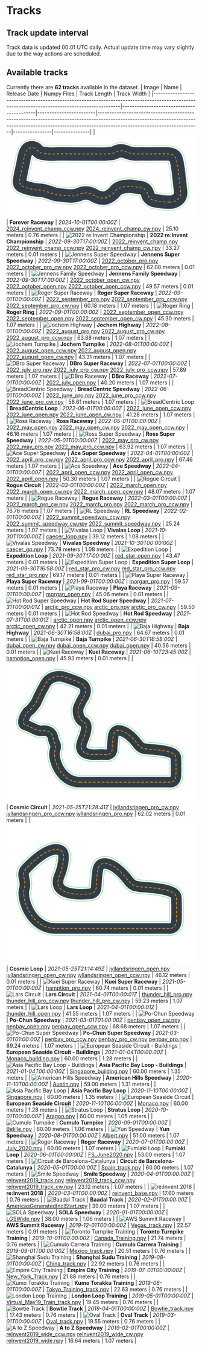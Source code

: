 
# Tracks
## Track update interval
Track data is updated 00:01 UTC daily. Actual update time may vary slightly due to the way actions are scheduled.
## Available tracks
Currently there are **62 tracks** available in the dataset.
| Image                                                                                                                                        | Name                                     | Release Date           | Numpy Files                                                                                                                                                                                          | Track Length   | Track Width   |
|----------------------------------------------------------------------------------------------------------------------------------------------|------------------------------------------|------------------------|------------------------------------------------------------------------------------------------------------------------------------------------------------------------------------------------------|----------------|---------------|
| ![Forever Raceway](./assets/arn:aws:deepracer:us-east-1::track/2024_reinvent_champ/track-resources/2024_reinvent_champ.svg)                  | **Forever Raceway**                      | *2024-10-01T00:00:00Z* | [2024_reinvent_champ_ccw.npy](././npy/2024_reinvent_champ_ccw.npy) [2024_reinvent_champ_cw.npy](././npy/2024_reinvent_champ_cw.npy)                                                                  | 25.10 meters   | 0.76 meters   |
| ![2022 re:Invent Championship](./assets/arn:aws:deepracer:us-east-1::track/2022_reinvent_champ/track-resources/2022_reinvent_champ.svg)      | **2022 re:Invent Championship**          | *2022-09-30T17:00:00Z* | [2022_reinvent_champ.npy](././npy/2022_reinvent_champ.npy) [2022_reinvent_champ_ccw.npy](././npy/2022_reinvent_champ_ccw.npy) [2022_reinvent_champ_cw.npy](././npy/2022_reinvent_champ_cw.npy)       | 33.27 meters   | 0.01 meters   |
| ![Jennens Super Speedway](./assets/arn:aws:deepracer:us-east-1::track/2022_october_pro/track-resources/2022_october_pro.svg)                 | **Jennens Super Speedway**               | *2022-09-30T17:00:00Z* | [2022_october_pro.npy](././npy/2022_october_pro.npy) [2022_october_pro_cw.npy](././npy/2022_october_pro_cw.npy) [2022_october_pro_ccw.npy](././npy/2022_october_pro_ccw.npy)                         | 62.08 meters   | 0.01 meters   |
| ![Jennens Family Speedway](./assets/arn:aws:deepracer:us-east-1::track/2022_october_open/track-resources/2022_october_open.svg)              | **Jennens Family Speedway**              | *2022-09-30T17:00:00Z* | [2022_october_open_cw.npy](././npy/2022_october_open_cw.npy) [2022_october_open.npy](././npy/2022_october_open.npy) [2022_october_open_ccw.npy](././npy/2022_october_open_ccw.npy)                   | 49.57 meters   | 0.01 meters   |
| ![Roger Super Raceway](./assets/arn:aws:deepracer:us-east-1::track/2022_september_pro/track-resources/2022_september_pro.svg)                | **Roger Super Raceway**                  | *2022-09-01T00:00:00Z* | [2022_september_pro.npy](././npy/2022_september_pro.npy) [2022_september_pro_ccw.npy](././npy/2022_september_pro_ccw.npy) [2022_september_pro_cw.npy](././npy/2022_september_pro_cw.npy)             | 60.18 meters   | 1.07 meters   |
| ![Roger Ring](./assets/arn:aws:deepracer:us-east-1::track/2022_september_open/track-resources/2022_september_open.svg)                       | **Roger Ring**                           | *2022-09-01T00:00:00Z* | [2022_september_open_ccw.npy](././npy/2022_september_open_ccw.npy) [2022_september_open.npy](././npy/2022_september_open.npy) [2022_september_open_cw.npy](././npy/2022_september_open_cw.npy)       | 45.30 meters   | 1.07 meters   |
| ![Jochem Highway](./assets/arn:aws:deepracer:us-east-1::track/2022_august_pro/track-resources/2022_august_pro.svg)                           | **Jochem Highway**                       | *2022-08-01T00:00:00Z* | [2022_august_pro.npy](././npy/2022_august_pro.npy) [2022_august_pro_cw.npy](././npy/2022_august_pro_cw.npy) [2022_august_pro_ccw.npy](././npy/2022_august_pro_ccw.npy)                               | 63.88 meters   | 1.07 meters   |
| ![Jochem Turnpike](./assets/arn:aws:deepracer:us-east-1::track/2022_august_open/track-resources/2022_august_open.svg)                        | **Jochem Turnpike**                      | *2022-08-01T00:00:00Z* | [2022_august_open_ccw.npy](././npy/2022_august_open_ccw.npy) [2022_august_open.npy](././npy/2022_august_open.npy) [2022_august_open_cw.npy](././npy/2022_august_open_cw.npy)                         | 43.31 meters   | 1.07 meters   |
| ![DBro Super Raceway](./assets/arn:aws:deepracer:us-east-1::track/2022_july_pro/track-resources/2022_july_pro.svg)                           | **DBro Super Raceway**                   | *2022-07-01T00:00:00Z* | [2022_july_pro.npy](././npy/2022_july_pro.npy) [2022_july_pro_cw.npy](././npy/2022_july_pro_cw.npy) [2022_july_pro_ccw.npy](././npy/2022_july_pro_ccw.npy)                                           | 57.89 meters   | 1.07 meters   |
| ![DBro Raceway](./assets/arn:aws:deepracer:us-east-1::track/2022_july_open/track-resources/2022_july_open.svg)                               | **DBro Raceway**                         | *2022-07-01T00:00:00Z* | [2022_july_open.npy](././npy/2022_july_open.npy)                                                                                                                                                     | 40.20 meters   | 1.07 meters   |
| ![BreadCentric Speedway](./assets/arn:aws:deepracer:us-east-1::track/2022_june_pro/track-resources/2022_june_pro.svg)                        | **BreadCentric Speedway**                | *2022-06-01T00:00:00Z* | [2022_june_pro.npy](././npy/2022_june_pro.npy) [2022_june_pro_ccw.npy](././npy/2022_june_pro_ccw.npy) [2022_june_pro_cw.npy](././npy/2022_june_pro_cw.npy)                                           | 58.61 meters   | 1.07 meters   |
| ![BreadCentric Loop](./assets/arn:aws:deepracer:us-east-1::track/2022_june_open/track-resources/2022_june_open.svg)                          | **BreadCentric Loop**                    | *2022-06-01T00:00:00Z* | [2022_june_open_ccw.npy](././npy/2022_june_open_ccw.npy) [2022_june_open.npy](././npy/2022_june_open.npy) [2022_june_open_cw.npy](././npy/2022_june_open_cw.npy)                                     | 41.28 meters   | 1.07 meters   |
| ![Ross Raceway](./assets/arn:aws:deepracer:us-east-1::track/2022_may_open/track-resources/2022_may_open.svg)                                 | **Ross Raceway**                         | *2022-05-01T00:00:00Z* | [2022_may_open.npy](././npy/2022_may_open.npy) [2022_may_open_cw.npy](././npy/2022_may_open_cw.npy) [2022_may_open_ccw.npy](././npy/2022_may_open_ccw.npy)                                           | 46.16 meters   | 1.07 meters   |
| ![Ross Super Speedway](./assets/arn:aws:deepracer:us-east-1::track/2022_may_pro/track-resources/2022_may_pro.svg)                            | **Ross Super Speedway**                  | *2022-05-01T00:00:00Z* | [2022_may_pro_cw.npy](././npy/2022_may_pro_cw.npy) [2022_may_pro.npy](././npy/2022_may_pro.npy) [2022_may_pro_ccw.npy](././npy/2022_may_pro_ccw.npy)                                                 | 63.92 meters   | 1.07 meters   |
| ![Ace Super Speedway](./assets/arn:aws:deepracer:us-east-1::track/2022_april_pro/track-resources/2022_april_pro.svg)                         | **Ace Super Speedway**                   | *2022-04-01T00:00:00Z* | [2022_april_pro_cw.npy](././npy/2022_april_pro_cw.npy) [2022_april_pro_ccw.npy](././npy/2022_april_pro_ccw.npy) [2022_april_pro.npy](././npy/2022_april_pro.npy)                                     | 67.46 meters   | 1.07 meters   |
| ![Ace Speedway](./assets/arn:aws:deepracer:us-east-1::track/2022_april_open/track-resources/2022_april_open.svg)                             | **Ace Speedway**                         | *2022-04-01T00:00:00Z* | [2022_april_open_ccw.npy](././npy/2022_april_open_ccw.npy) [2022_april_open_cw.npy](././npy/2022_april_open_cw.npy) [2022_april_open.npy](././npy/2022_april_open.npy)                               | 50.30 meters   | 1.07 meters   |
| ![Rogue Circuit](./assets/arn:aws:deepracer:us-east-1::track/2022_march_open/track-resources/2022_march_open.svg)                            | **Rogue Circuit**                        | *2022-03-01T00:00:00Z* | [2022_march_open.npy](././npy/2022_march_open.npy) [2022_march_open_cw.npy](././npy/2022_march_open_cw.npy) [2022_march_open_ccw.npy](././npy/2022_march_open_ccw.npy)                               | 48.07 meters   | 1.07 meters   |
| ![Rogue Raceway](./assets/arn:aws:deepracer:us-east-1::track/2022_march_pro/track-resources/2022_march_pro.svg)                              | **Rogue Raceway**                        | *2022-03-01T00:00:00Z* | [2022_march_pro_cw.npy](././npy/2022_march_pro_cw.npy) [2022_march_pro.npy](././npy/2022_march_pro.npy) [2022_march_pro_ccw.npy](././npy/2022_march_pro_ccw.npy)                                     | 76.76 meters   | 1.07 meters   |
| ![RL Speedway](./assets/arn:aws:deepracer:us-east-1::track/2022_summit_speedway/track-resources/2022_summit_speedway.svg)                    | **RL Speedway**                          | *2022-02-01T00:00:00Z* | [2022_summit_speedway_ccw.npy](././npy/2022_summit_speedway_ccw.npy) [2022_summit_speedway_cw.npy](././npy/2022_summit_speedway_cw.npy) [2022_summit_speedway.npy](././npy/2022_summit_speedway.npy) | 25.24 meters   | 1.07 meters   |
| ![Vivalas Loop](./assets/arn:aws:deepracer:us-east-1::track/caecer_loop/track-resources/caecer_loop.svg)                                     | **Vivalas Loop**                         | *2021-10-30T10:00:00Z* | [caecer_loop.npy](././npy/caecer_loop.npy)                                                                                                                                                           | 39.12 meters   | 1.08 meters   |
| ![Vivalas Speedway](./assets/arn:aws:deepracer:us-east-1::track/caecer_gp/track-resources/caecer_gp.svg)                                     | **Vivalas Speedway**                     | *2021-10-30T00:00:00Z* | [caecer_gp.npy](././npy/caecer_gp.npy)                                                                                                                                                               | 73.78 meters   | 1.08 meters   |
| ![Expedition Loop](./assets/arn:aws:deepracer:us-east-1::track/red_star_open/track-resources/red_star_open.svg)                              | **Expedition Loop**                      | *2021-09-30T17:00:00Z* | [red_star_open.npy](././npy/red_star_open.npy)                                                                                                                                                       | 43.47 meters   | 0.01 meters   |
| ![Expedition Super Loop](./assets/arn:aws:deepracer:us-east-1::track/red_star_pro/track-resources/red_star_pro.svg)                          | **Expedition Super Loop**                | *2021-09-30T16:58:00Z* | [red_star_pro_cw.npy](././npy/red_star_pro_cw.npy) [red_star_pro_ccw.npy](././npy/red_star_pro_ccw.npy) [red_star_pro.npy](././npy/red_star_pro.npy)                                                 | 69.17 meters   | 0.01 meters   |
| ![Playa Super Raceway](./assets/arn:aws:deepracer:us-east-1::track/morgan_pro/track-resources/morgan_pro.svg)                                | **Playa Super Raceway**                  | *2021-09-01T00:00:00Z* | [morgan_pro.npy](././npy/morgan_pro.npy)                                                                                                                                                             | 59.57 meters   | 0.01 meters   |
| ![Playa Raceway](./assets/arn:aws:deepracer:us-east-1::track/morgan_open/track-resources/morgan_open.svg)                                    | **Playa Raceway**                        | *2021-09-01T00:00:00Z* | [morgan_open.npy](././npy/morgan_open.npy)                                                                                                                                                           | 45.06 meters   | 0.01 meters   |
| ![Hot Rod Super Speedway](./assets/arn:aws:deepracer:us-east-1::track/arctic_pro/track-resources/arctic_pro.svg)                             | **Hot Rod Super Speedway**               | *2021-07-31T00:00:01Z* | [arctic_pro_ccw.npy](././npy/arctic_pro_ccw.npy) [arctic_pro.npy](././npy/arctic_pro.npy) [arctic_pro_cw.npy](././npy/arctic_pro_cw.npy)                                                             | 59.50 meters   | 0.01 meters   |
| ![Hot Rod Speedway](./assets/arn:aws:deepracer:us-east-1::track/arctic_open/track-resources/arctic_open.svg)                                 | **Hot Rod Speedway**                     | *2021-07-31T00:00:01Z* | [arctic_open.npy](././npy/arctic_open.npy) [arctic_open_ccw.npy](././npy/arctic_open_ccw.npy) [arctic_open_cw.npy](././npy/arctic_open_cw.npy)                                                       | 42.21 meters   | 0.01 meters   |
| ![Baja Highway](./assets/arn:aws:deepracer:us-east-1::track/dubai_pro/track-resources/dubai_pro.svg)                                         | **Baja Highway**                         | *2021-06-30T16:58:00Z* | [dubai_pro.npy](././npy/dubai_pro.npy)                                                                                                                                                               | 64.67 meters   | 0.01 meters   |
| ![Baja Turnpike](./assets/arn:aws:deepracer:us-east-1::track/dubai_open/track-resources/dubai_open.svg)                                      | **Baja Turnpike**                        | *2021-06-30T16:58:00Z* | [dubai_open_cw.npy](././npy/dubai_open_cw.npy) [dubai_open_ccw.npy](././npy/dubai_open_ccw.npy) [dubai_open.npy](././npy/dubai_open.npy)                                                             | 40.56 meters   | 0.01 meters   |
| ![Kuei Raceway](./assets/arn:aws:deepracer:us-east-1::track/hamption_open/track-resources/hamption_open.svg)                                 | **Kuei Raceway**                         | *2021-06-10T23:45:00Z* | [hamption_open.npy](././npy/hamption_open.npy)                                                                                                                                                       | 45.93 meters   | 0.01 meters   |
| ![Cosmic Circuit](./assets/arn:aws:deepracer:us-east-1::track/jyllandsringen_pro/track-resources/jyllandsringen_pro.svg)                     | **Cosmic Circuit**                       | *2021-05-25T21:28:41Z* | [jyllandsringen_pro_cw.npy](././npy/jyllandsringen_pro_cw.npy) [jyllandsringen_pro_ccw.npy](././npy/jyllandsringen_pro_ccw.npy) [jyllandsringen_pro.npy](././npy/jyllandsringen_pro.npy)             | 62.02 meters   | 0.01 meters   |
| ![Cosmic Loop](./assets/arn:aws:deepracer:us-east-1::track/jyllandsringen_open/track-resources/jyllandsringen_open.svg)                      | **Cosmic Loop**                          | *2021-05-25T21:14:49Z* | [jyllandsringen_open.npy](././npy/jyllandsringen_open.npy) [jyllandsringen_open_cw.npy](././npy/jyllandsringen_open_cw.npy) [jyllandsringen_open_ccw.npy](././npy/jyllandsringen_open_ccw.npy)       | 46.12 meters   | 0.01 meters   |
| ![Kuei Super Raceway](./assets/arn:aws:deepracer:us-east-1::track/hamption_pro/track-resources/hamption_pro.svg)                             | **Kuei Super Raceway**                   | *2021-05-01T00:00:00Z* | [hamption_pro.npy](././npy/hamption_pro.npy)                                                                                                                                                         | 60.74 meters   | 0.01 meters   |
| ![Lars Circuit](./assets/arn:aws:deepracer:us-east-1::track/thunder_hill_pro/track-resources/thunder_hill_pro.svg)                           | **Lars Circuit**                         | *2021-04-01T00:00:01Z* | [thunder_hill_pro.npy](././npy/thunder_hill_pro.npy) [thunder_hill_pro_ccw.npy](././npy/thunder_hill_pro_ccw.npy) [thunder_hill_pro_cw.npy](././npy/thunder_hill_pro_cw.npy)                         | 59.23 meters   | 1.07 meters   |
| ![Lars Loop](./assets/arn:aws:deepracer:us-east-1::track/thunder_hill_open/track-resources/thunder_hill_open.svg)                            | **Lars Loop**                            | *2021-04-01T00:00:01Z* | [thunder_hill_open.npy](././npy/thunder_hill_open.npy)                                                                                                                                               | 41.55 meters   | 1.07 meters   |
| ![Po-Chun Speedway](./assets/arn:aws:deepracer:us-east-1::track/penbay_open/track-resources/penbay_open.svg)                                 | **Po-Chun Speedway**                     | *2021-03-01T01:00:00Z* | [penbay_open_cw.npy](././npy/penbay_open_cw.npy) [penbay_open.npy](././npy/penbay_open.npy) [penbay_open_ccw.npy](././npy/penbay_open_ccw.npy)                                                       | 68.68 meters   | 1.07 meters   |
| ![Po-Chun Super Speedway](./assets/arn:aws:deepracer:us-east-1::track/penbay_pro/track-resources/penbay_pro.svg)                             | **Po-Chun Super Speedway**               | *2021-03-01T01:00:00Z* | [penbay_pro_ccw.npy](././npy/penbay_pro_ccw.npy) [penbay_pro_cw.npy](././npy/penbay_pro_cw.npy) [penbay_pro.npy](././npy/penbay_pro.npy)                                                             | 89.24 meters   | 1.07 meters   |
| ![European Seaside Circuit - Buildings](./assets/arn:aws:deepracer:us-east-1::track/Monaco_building/track-resources/monaco_building.svg)     | **European Seaside Circuit - Buildings** | *2021-01-04T00:00:00Z* | [Monaco_building.npy](././npy/Monaco_building.npy)                                                                                                                                                   | 60.00 meters   | 1.28 meters   |
| ![Asia Pacific Bay Loop - Buildings](./assets/arn:aws:deepracer:us-east-1::track/Singapore_building/track-resources/singapore_building.svg)  | **Asia Pacific Bay Loop - Buildings**    | *2021-01-04T00:00:00Z* | [Singapore_building.npy](././npy/Singapore_building.npy)                                                                                                                                             | 60.00 meters   | 1.35 meters   |
| ![American Hills Speedway](./assets/arn:aws:deepracer:us-east-1::track/Austin/track-resources/austin.svg)                                    | **American Hills Speedway**              | *2020-11-10T00:00:00Z* | [Austin.npy](././npy/Austin.npy)                                                                                                                                                                     | 59.00 meters   | 1.31 meters   |
| ![Asia Pacific Bay Loop](./assets/arn:aws:deepracer:us-east-1::track/Singapore/track-resources/singapore.svg)                                | **Asia Pacific Bay Loop**                | *2020-11-10T00:00:00Z* | [Singapore.npy](././npy/Singapore.npy)                                                                                                                                                               | 60.00 meters   | 1.35 meters   |
| ![European Seaside Circuit](./assets/arn:aws:deepracer:us-east-1::track/Monaco/track-resources/monaco.svg)                                   | **European Seaside Circuit**             | *2020-11-10T00:00:00Z* | [Monaco.npy](././npy/Monaco.npy)                                                                                                                                                                     | 60.00 meters   | 1.28 meters   |
| ![Stratus Loop](./assets/arn:aws:deepracer:us-east-1::track/Aragon/track-resources/aragon.svg)                                               | **Stratus Loop**                         | *2020-10-01T00:00:00Z* | [Aragon.npy](././npy/Aragon.npy)                                                                                                                                                                     | 60.00 meters   | 1.05 meters   |
| ![Cumulo Turnpike](./assets/arn:aws:deepracer:us-east-1::track/Belille/track-resources/belille.svg)                                          | **Cumulo Turnpike**                      | *2020-09-01T00:00:00Z* | [Belille.npy](././npy/Belille.npy)                                                                                                                                                                   | 60.00 meters   | 1.06 meters   |
| ![Yun Speedway](./assets/arn:aws:deepracer:us-east-1::track/Albert/track-resources/albert.svg)                                               | **Yun Speedway**                         | *2020-08-01T00:00:00Z* | [Albert.npy](././npy/Albert.npy)                                                                                                                                                                     | 51.00 meters   | 1.07 meters   |
| ![Roger Raceway](./assets/arn:aws:deepracer:us-east-1::track/July_2020/track-resources/july_2020.svg)                                        | **Roger Raceway**                        | *2020-07-01T00:00:00Z* | [July_2020.npy](././npy/July_2020.npy)                                                                                                                                                               | 60.00 meters   | 1.07 meters   |
| ![Fumiaki Loop](./assets/arn:aws:deepracer:us-east-1::track/FS_June2020/track-resources/fs_june2020.svg)                                     | **Fumiaki Loop**                         | *2020-06-01T00:00:00Z* | [FS_June2020.npy](././npy/FS_June2020.npy)                                                                                                                                                           | 53.00 meters   | 1.07 meters   |
| ![Circuit de Barcelona-Catalunya](./assets/arn:aws:deepracer:us-east-1::track/Spain_track/track-resources/spain_track.svg)                   | **Circuit de Barcelona-Catalunya**       | *2020-05-01T00:00:00Z* | [Spain_track.npy](././npy/Spain_track.npy)                                                                                                                                                           | 60.00 meters   | 1.07 meters   |
| ![Smile Speedway](./assets/arn:aws:deepracer:us-east-1::track/reInvent2019_track/track-resources/reinvent2019_track.svg)                     | **Smile Speedway**                       | *2020-04-01T00:00:00Z* | [reInvent2019_track.npy](././npy/reInvent2019_track.npy) [reInvent2019_track_ccw.npy](././npy/reInvent2019_track_ccw.npy) [reInvent2019_track_cw.npy](././npy/reInvent2019_track_cw.npy)             | 23.12 meters   | 1.07 meters   |
| ![re:Invent 2018](./assets/arn:aws:deepracer:us-east-1::track/reinvent_base/track-resources/reinvent_base.svg)                               | **re:Invent 2018**                       | *2020-03-01T00:00:00Z* | [reinvent_base.npy](././npy/reinvent_base.npy)                                                                                                                                                       | 17.60 meters   | 0.76 meters   |
| ![Baadal Track](./assets/arn:aws:deepracer:us-east-1::track/AmericasGeneratedInclStart/track-resources/americasgeneratedinclstart.svg)       | **Baadal Track**                         | *2020-02-01T00:00:00Z* | [AmericasGeneratedInclStart.npy](././npy/AmericasGeneratedInclStart.npy)                                                                                                                             | 39.00 meters   | 1.07 meters   |
| ![SOLA Speedway](./assets/arn:aws:deepracer:us-east-1::track/LGSWide/track-resources/lgswide.svg)                                            | **SOLA Speedway**                        | *2020-01-01T00:00:00Z* | [LGSWide.npy](././npy/LGSWide.npy)                                                                                                                                                                   | 38.00 meters   | 1.06 meters   |
| ![AWS Summit Raceway](./assets/arn:aws:deepracer:us-east-1::track/Vegas_track/track-resources/vegas_track.svg)                               | **AWS Summit Raceway**                   | *2019-12-01T00:00:00Z* | [Vegas_track.npy](././npy/Vegas_track.npy)                                                                                                                                                           | 22.57 meters   | 0.91 meters   |
| ![Toronto Turnpike Training](./assets/arn:aws:deepracer:us-east-1::track/Canada_Training/track-resources/canada_training.svg)                | **Toronto Turnpike Training**            | *2019-10-01T00:00:00Z* | [Canada_Training.npy](././npy/Canada_Training.npy)                                                                                                                                                   | 21.74 meters   | 0.76 meters   |
| ![Cumulo Carrera Training](./assets/arn:aws:deepracer:us-east-1::track/Mexico_track/track-resources/mexico_track.svg)                        | **Cumulo Carrera Training**              | *2019-09-01T00:00:00Z* | [Mexico_track.npy](././npy/Mexico_track.npy)                                                                                                                                                         | 20.51 meters   | 0.76 meters   |
| ![Shanghai Sudu Training](./assets/arn:aws:deepracer:us-east-1::track/China_track/track-resources/china_track.svg)                           | **Shanghai Sudu Training**               | *2019-08-01T00:00:00Z* | [China_track.npy](././npy/China_track.npy)                                                                                                                                                           | 22.92 meters   | 0.76 meters   |
| ![Empire City Training](./assets/arn:aws:deepracer:us-east-1::track/New_York_Track/track-resources/new_york_track.svg)                       | **Empire City Training**                 | *2019-07-01T00:00:00Z* | [New_York_Track.npy](././npy/New_York_Track.npy)                                                                                                                                                     | 21.88 meters   | 0.76 meters   |
| ![Kumo Torakku Training](./assets/arn:aws:deepracer:us-east-1::track/Tokyo_Training_track/track-resources/tokyo_training_track.svg)          | **Kumo Torakku Training**                | *2019-06-01T00:00:00Z* | [Tokyo_Training_track.npy](././npy/Tokyo_Training_track.npy)                                                                                                                                         | 22.63 meters   | 0.76 meters   |
| ![London Loop Training](./assets/arn:aws:deepracer:us-east-1::track/Virtual_May19_Train_track/track-resources/virtual_may19_train_track.svg) | **London Loop Training**                 | *2019-05-01T00:00:00Z* | [Virtual_May19_Train_track.npy](././npy/Virtual_May19_Train_track.npy)                                                                                                                               | 19.45 meters   | 0.76 meters   |
| ![Bowtie Track](./assets/arn:aws:deepracer:us-east-1::track/Bowtie_track/track-resources/bowtie_track.svg)                                   | **Bowtie Track**                         | *2019-04-01T00:00:00Z* | [Bowtie_track.npy](././npy/Bowtie_track.npy)                                                                                                                                                         | 17.43 meters   | 0.76 meters   |
| ![Oval Track](./assets/arn:aws:deepracer:us-east-1::track/Oval_track/track-resources/oval_track.svg)                                         | **Oval Track**                           | *2019-03-01T00:00:00Z* | [Oval_track.npy](././npy/Oval_track.npy)                                                                                                                                                             | 19.55 meters   | 0.76 meters   |
| ![A to Z Speedway](./assets/arn:aws:deepracer:us-east-1::track/reInvent2019_wide/track-resources/reinvent2019_wide.svg)                      | **A to Z Speedway**                      | *2019-02-01T00:00:00Z* | [reInvent2019_wide_ccw.npy](././npy/reInvent2019_wide_ccw.npy) [reInvent2019_wide_cw.npy](././npy/reInvent2019_wide_cw.npy) [reInvent2019_wide.npy](././npy/reInvent2019_wide.npy)                   | 16.64 meters   | 1.07 meters   |
    